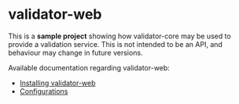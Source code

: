 # validator-web

This is a **sample project** showing how validator-core may be used to provide a validation service. This is not intended to be an API, and behaviour may change in future versions.

Available documentation regarding validator-web:

* [Installing validator-web](https://github.com/difi/vefa-validator/blob/master/doc/installing-validator-web.md)
* [Configurations](https://github.com/difi/vefa-validator/blob/master/doc/configurations.md)
